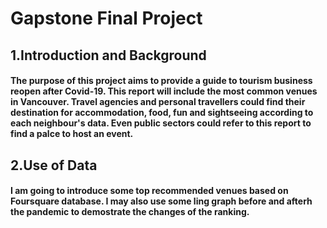 # Gapstone Final Project
## 1.Introduction and Background
#### The purpose of this project aims to provide a guide to tourism business reopen after Covid-19. This report will include the most common venues in Vancouver. Travel agencies and personal travellers could find their destination for accommodation, food, fun and sightseeing according to each neighbour's data. Even public sectors could refer to this report to find a palce to host an event.

## 2.Use of Data
#### I am going to introduce some top recommended venues based on Foursquare database. I may also use some ling graph before and afterh the pandemic to demostrate the changes of the ranking. 